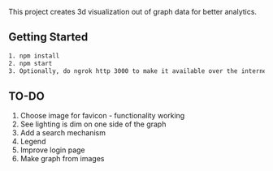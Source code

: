 This project creates 3d visualization out of graph data for better analytics.

## Getting Started
```bash
1. npm install
2. npm start
3. Optionally, do ngrok http 3000 to make it available over the internet as well
```

## TO-DO
1. Choose image for favicon - functionality working
2. See lighting is dim on one side of the graph
3. Add a search mechanism
4. Legend
5. Improve login page
6. Make graph from images
